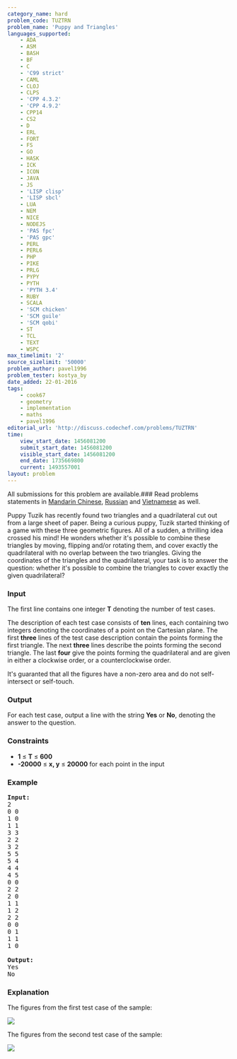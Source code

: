 ```yaml
---
category_name: hard
problem_code: TUZTRN
problem_name: 'Puppy and Triangles'
languages_supported:
    - ADA
    - ASM
    - BASH
    - BF
    - C
    - 'C99 strict'
    - CAML
    - CLOJ
    - CLPS
    - 'CPP 4.3.2'
    - 'CPP 4.9.2'
    - CPP14
    - CS2
    - D
    - ERL
    - FORT
    - FS
    - GO
    - HASK
    - ICK
    - ICON
    - JAVA
    - JS
    - 'LISP clisp'
    - 'LISP sbcl'
    - LUA
    - NEM
    - NICE
    - NODEJS
    - 'PAS fpc'
    - 'PAS gpc'
    - PERL
    - PERL6
    - PHP
    - PIKE
    - PRLG
    - PYPY
    - PYTH
    - 'PYTH 3.4'
    - RUBY
    - SCALA
    - 'SCM chicken'
    - 'SCM guile'
    - 'SCM qobi'
    - ST
    - TCL
    - TEXT
    - WSPC
max_timelimit: '2'
source_sizelimit: '50000'
problem_author: pavel1996
problem_tester: kostya_by
date_added: 22-01-2016
tags:
    - cook67
    - geometry
    - implementation
    - maths
    - pavel1996
editorial_url: 'http://discuss.codechef.com/problems/TUZTRN'
time:
    view_start_date: 1456081200
    submit_start_date: 1456081200
    visible_start_date: 1456081200
    end_date: 1735669800
    current: 1493557001
layout: problem
---
```

All submissions for this problem are available.###  Read problems statements in [Mandarin Chinese](http://www.codechef.com/download/translated/COOK67/mandarin/TUZTRN.pdf), [Russian](http://www.codechef.com/download/translated/COOK67/russian/TUZTRN.pdf) and [Vietnamese](http://www.codechef.com/download/translated/COOK67/vietnamese/TUZTRN.pdf) as well.

Puppy Tuzik has recently found two triangles and a quadrilateral cut out from a large sheet of paper. Being a curious puppy, Tuzik started thinking of a game with these three geometric figures. All of a sudden, a thrilling idea crossed his mind! He wonders whether it's possible to combine these triangles by moving, flipping and/or rotating them, and cover exactly the quadrilateral with no overlap between the two triangles. Giving the coordinates of the triangles and the quadrilateral, your task is to answer the question: whether it's possible to combine the triangles to cover exactly the given quadrilateral?

### Input

The first line contains one integer **T** denoting the number of test cases.

The description of each test case consists of **ten** lines, each containing two integers denoting the coordinates of a point on the Cartesian plane. The first **three** lines of the test case description contain the points forming the first triangle. The next **three** lines describe the points forming the second triangle. The last **four** give the points forming the quadrilateral and are given in either a clockwise order, or a counterclockwise order.

It's guaranted that all the figures have a non-zero area and do not self-intersect or self-touch.

### Output

For each test case, output a line with the string **Yes** or **No**, denoting the answer to the question.

### Constraints

- **1** ≤ **T** ≤ **600**
- **-20000** ≤ **x, y** ≤ **20000** for each point in the input

### Example

<pre><b>Input:</b>
2
0 0 
1 0
1 1 
3 3 
2 2 
3 2 
5 5 
5 4 
4 4 
4 5 
0 0
2 2
2 0
1 1 
1 2
2 2
0 0
0 1
1 1
1 0

<b>Output:</b>
Yes
No
</pre>
### Explanation

The figures from the first test case of the sample:

![](https://s3.amazonaws.com/codechef_shared/download/COOK67/1.png)

The figures from the second test case of the sample:

![](https://s3.amazonaws.com/codechef_shared/download/COOK67/3.png)
